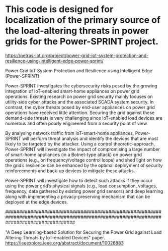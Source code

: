 # This code is designed for localization of the primary source of the load-altering threats in power grids for the Power-SPRINT project.

https://petras-iot.org/project/power-grid-iot-system-protection-and-resilience-using-intelligent-edge-power-sprint/

Power Grid IoT System Protection and Resilience using Intelligent Edge (Power-SPRINT)

Power-SPRINT investigates the cybersecurity risks posed by the growing integration of IoT-enabled smart-home appliances on power grid operations. 
Existing research on power grid security mainly focuses on utility-side cyber attacks and the associated SCADA system security.
In contrast, the cyber threats posed by end-user appliances on power grid operations have received little attention. 
Securing the grid against these demand-side threats is very challenging since IoT-enabled load devices are numerous and often poorly engineered from a security point of view.

By analysing network traffic from IoT-smart-home appliances, Power-SPRINT will perform threat analysis and identify the devices that are most likely to be targeted by the attacker.
Using a control theoretic-approach, Power-SPRINT will investigate the impact of compromising a large number of smart-home appliances (in a Botnet-type attack) on power grid operations
(e.g., on frequency/voltage control loops) and shed light on how the grid’s resilience can be enhanced by the optimal deployment of security reinforcements and back-up devices to mitigate these attacks.

Power-SPRINT will investigate how to detect such attacks if they occur using the power grid’s physical signals (e.g., load consumption, voltages, frequency, data gathered by existing power grid sensors)
and deep learning along with implementing a privacy-preserving mechanism that can be deployed at the edge devices.

#########################################################################################################################################

"A Deep Learning-based Solution for Securing the Power Grid against Load Altering Threats by IoT-enabled Devices" paper.
https://ieeexplore.ieee.org/abstract/document/10026883
